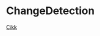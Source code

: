 # ChangeDetection
[Cikk](https://medium.com/@huantao6/angular-change-detection-onpush-with-examples-5187f8b2d6e6)
